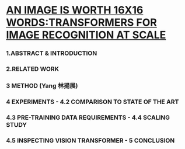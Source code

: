# [AN IMAGE IS WORTH 16X16 WORDS:TRANSFORMERS FOR IMAGE RECOGNITION AT SCALE](https://arxiv.org/pdf/2010.11929.pdf)

### 1.ABSTRACT & INTRODUCTION

### 2.RELATED WORK

### 3 METHOD (Yang 林揚展)

### 4 EXPERIMENTS - 4.2 COMPARISON TO STATE OF THE ART

### 4.3 PRE-TRAINING DATA REQUIREMENTS - 4.4 SCALING STUDY

### 4.5 INSPECTING VISION TRANSFORMER - 5 CONCLUSION
